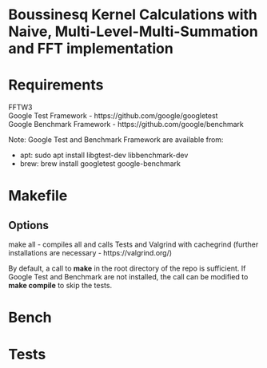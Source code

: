# Boussinesq Kernel Calculations with Naive, Multi-Level-Multi-Summation and FFT implementation #

# Requirements #

<p>FFTW3 <br>
Google Test Framework - https://github.com/google/googletest <br>
Google Benchmark Framework - https://github.com/google/benchmark <br>
</p>

<p>Note: Google Test and Benchmark Framework are available from: <br>
<ul>
  <li>apt: sudo apt install libgtest-dev libbenchmark-dev</li>
  <li>brew: brew install googletest google-benchmark</li>
</ul>
</p>

# Makefile #

## Options ## 
<p>
make all - compiles all and calls Tests and Valgrind with cachegrind (further installations are necessary - https://valgrind.org/)
</p>

By default, a call to <b>make</b> in the root directory of the repo is sufficient. If Google Test and Benchmark are not installed, the call can be modified to <b>make compile</b> to skip the tests.

# Bench #

# Tests #
